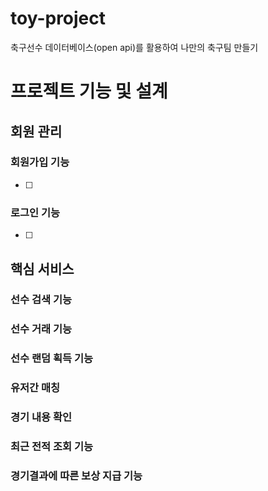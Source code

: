 # toy-project

축구선수 데이터베이스(open api)를 활용하여 나만의 축구팀 만들기

# 프로젝트 기능 및 설계 

## 회원 관리
### 회원가입 기능
-[ ] 

### 로그인 기능
- [ ] 

## 핵심 서비스
### 선수 검색 기능


### 선수 거래 기능


### 선수 랜덤 획득 기능


### 유저간 매칭


### 경기 내용 확인


### 최근 전적 조회 기능


### 경기결과에 따른 보상 지급 기능



